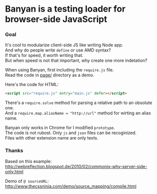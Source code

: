 
# Banyan is a testing loader for browser-side JavaScript

### Goal

It's cool to modularize client-side JS like writing Node app.  
And why do people write `define` or use AMD syntax?  
If that's for speed, it worth writing that.  
But when speed is not that important, why create one more indetation?  

When using Banyan, first including the `require.js` file.  
Read the code in [page/][page] directory as a demo.  

[page]: https://github.com/jiyinyiyong/banyan/tree/gh-pages/page

Here's the code for HTML:  

```html
<script src="require.js" entry="main.js" defer></script>
```

There's a `require.solve` method for parsing a relative path to an obsolute one.  
And a `require.map.aliasName = "http://url"` method for wirting an alias name.  

Banyan only works in Chrome for I modified `prototype`.  
The code is not rubost. Only `js` and `json` files can be recoginized.  
Files with other extension name are only texts.  

### Thanks

Based on this example:  
http://webreflection.blogspot.de/2010/02/commonjs-why-server-side-only.html  

Demo of `@ sourceURL`:  
http://www.thecssninja.com/demo/source_mapping/compile.html  